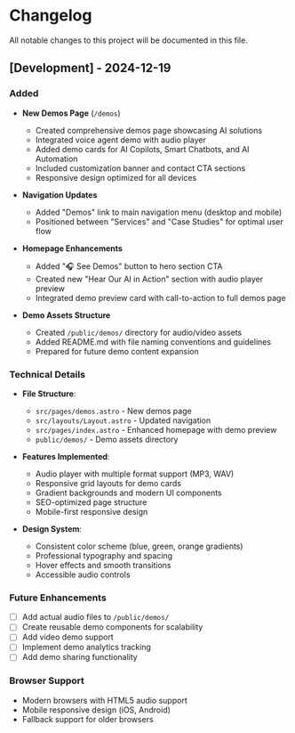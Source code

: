 # Changelog

All notable changes to this project will be documented in this file.

## [Development] - 2024-12-19

### Added
- **New Demos Page** (`/demos`)
  - Created comprehensive demos page showcasing AI solutions
  - Integrated voice agent demo with audio player
  - Added demo cards for AI Copilots, Smart Chatbots, and AI Automation
  - Included customization banner and contact CTA sections
  - Responsive design optimized for all devices

- **Navigation Updates**
  - Added "Demos" link to main navigation menu (desktop and mobile)
  - Positioned between "Services" and "Case Studies" for optimal user flow

- **Homepage Enhancements**
  - Added "🎧 See Demos" button to hero section CTA
  - Created new "Hear Our AI in Action" section with audio player preview
  - Integrated demo preview card with call-to-action to full demos page

- **Demo Assets Structure**
  - Created `/public/demos/` directory for audio/video assets
  - Added README.md with file naming conventions and guidelines
  - Prepared for future demo content expansion

### Technical Details
- **File Structure**:
  - `src/pages/demos.astro` - New demos page
  - `src/layouts/Layout.astro` - Updated navigation
  - `src/pages/index.astro` - Enhanced homepage with demo preview
  - `public/demos/` - Demo assets directory

- **Features Implemented**:
  - Audio player with multiple format support (MP3, WAV)
  - Responsive grid layouts for demo cards
  - Gradient backgrounds and modern UI components
  - SEO-optimized page structure
  - Mobile-first responsive design

- **Design System**:
  - Consistent color scheme (blue, green, orange gradients)
  - Professional typography and spacing
  - Hover effects and smooth transitions
  - Accessible audio controls

### Future Enhancements
- [ ] Add actual audio files to `/public/demos/`
- [ ] Create reusable demo components for scalability
- [ ] Add video demo support
- [ ] Implement demo analytics tracking
- [ ] Add demo sharing functionality

### Browser Support
- Modern browsers with HTML5 audio support
- Mobile responsive design (iOS, Android)
- Fallback support for older browsers